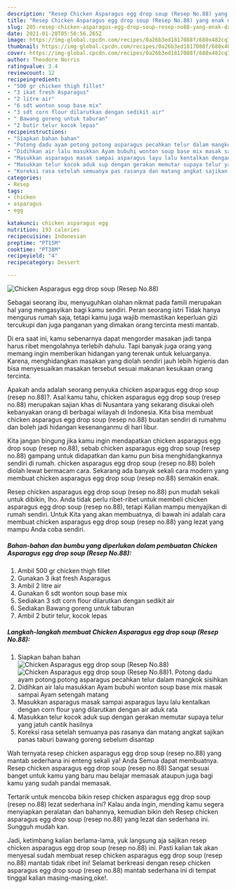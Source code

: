 ```yaml
---
description: "Resep Chicken Asparagus egg drop soup (Resep No.88) yang enak dan Mudah Dibuat"
title: "Resep Chicken Asparagus egg drop soup (Resep No.88) yang enak dan Mudah Dibuat"
slug: 205-resep-chicken-asparagus-egg-drop-soup-resep-no88-yang-enak-dan-mudah-dibuat
date: 2021-01-28T05:56:56.265Z
image: https://img-global.cpcdn.com/recipes/0a26b3ed1817088f/680x482cq70/chicken-asparagus-egg-drop-soup-resep-no88-foto-resep-utama.jpg
thumbnail: https://img-global.cpcdn.com/recipes/0a26b3ed1817088f/680x482cq70/chicken-asparagus-egg-drop-soup-resep-no88-foto-resep-utama.jpg
cover: https://img-global.cpcdn.com/recipes/0a26b3ed1817088f/680x482cq70/chicken-asparagus-egg-drop-soup-resep-no88-foto-resep-utama.jpg
author: Theodore Norris
ratingvalue: 3.4
reviewcount: 12
recipeingredient:
- "500 gr chicken thigh fillet"
- "3 ikat fresh Asparagus"
- "2 litre air"
- "6 sdt wonton soup base mix"
- "3 sdt corn flour dilarutkan dengan sedikit air"
- " Bawang goreng untuk taburan"
- "2 butir telur kocok lepas"
recipeinstructions:
- "Siapkan bahan bahan"
- "Potong dadu ayam potong potong asparagus pecahkan telur dalam mangkok sisihkan"
- "Didihkan air lalu masukkan Ayam bubuhi wonton soup base mix masak sampai Ayam setengah matang"
- "Masukkan asparagus masak sampai asparagus layu lalu kentalkan dengan corn flour yang dilarutkan dengan air aduk rata"
- "Masukkan telur kocok aduk sup dengan gerakan memutar supaya telur yang jatuh cantik hasilnya"
- "Koreksi rasa setelah semuanya pas rasanya dan matang angkat sajikan panas taburi bawang goreng sebelum disantap"
categories:
- Resep
tags:
- chicken
- asparagus
- egg

katakunci: chicken asparagus egg 
nutrition: 193 calories
recipecuisine: Indonesian
preptime: "PT15M"
cooktime: "PT38M"
recipeyield: "4"
recipecategory: Dessert

---
```



![Chicken Asparagus egg drop soup (Resep No.88)](https://img-global.cpcdn.com/recipes/0a26b3ed1817088f/680x482cq70/chicken-asparagus-egg-drop-soup-resep-no88-foto-resep-utama.jpg)

Sebagai seorang ibu, menyuguhkan olahan nikmat pada famili merupakan hal yang mengasyikan bagi kamu sendiri. Peran seorang istri Tidak hanya mengurus rumah saja, tetapi kamu juga wajib memastikan keperluan gizi tercukupi dan juga panganan yang dimakan orang tercinta mesti mantab.

Di era  saat ini, kamu sebenarnya dapat mengorder masakan jadi tanpa harus ribet mengolahnya terlebih dahulu. Tapi banyak juga orang yang memang ingin memberikan hidangan yang terenak untuk keluarganya. Karena, menghidangkan masakan yang diolah sendiri jauh lebih higienis dan bisa menyesuaikan masakan tersebut sesuai makanan kesukaan orang tercinta. 



Apakah anda adalah seorang penyuka chicken asparagus egg drop soup (resep no.88)?. Asal kamu tahu, chicken asparagus egg drop soup (resep no.88) merupakan sajian khas di Nusantara yang sekarang disukai oleh kebanyakan orang di berbagai wilayah di Indonesia. Kita bisa membuat chicken asparagus egg drop soup (resep no.88) buatan sendiri di rumahmu dan boleh jadi hidangan kesenanganmu di hari libur.

Kita jangan bingung jika kamu ingin mendapatkan chicken asparagus egg drop soup (resep no.88), sebab chicken asparagus egg drop soup (resep no.88) gampang untuk didapatkan dan kamu pun bisa menghidangkannya sendiri di rumah. chicken asparagus egg drop soup (resep no.88) boleh diolah lewat bermacam cara. Sekarang ada banyak sekali cara modern yang membuat chicken asparagus egg drop soup (resep no.88) semakin enak.

Resep chicken asparagus egg drop soup (resep no.88) pun mudah sekali untuk dibikin, lho. Anda tidak perlu ribet-ribet untuk membeli chicken asparagus egg drop soup (resep no.88), tetapi Kalian mampu menyajikan di rumah sendiri. Untuk Kita yang akan membuatnya, di bawah ini adalah cara membuat chicken asparagus egg drop soup (resep no.88) yang lezat yang mampu Anda coba sendiri.

<!--inarticleads1-->

##### Bahan-bahan dan bumbu yang diperlukan dalam pembuatan Chicken Asparagus egg drop soup (Resep No.88):

1. Ambil 500 gr chicken thigh fillet
1. Gunakan 3 ikat fresh Asparagus
1. Ambil 2 litre air
1. Gunakan 6 sdt wonton soup base mix
1. Sediakan 3 sdt corn flour dilarutkan dengan sedikit air
1. Sediakan  Bawang goreng untuk taburan
1. Ambil 2 butir telur, kocok lepas




<!--inarticleads2-->

##### Langkah-langkah membuat Chicken Asparagus egg drop soup (Resep No.88):

1. Siapkan bahan bahan
<img src="https://img-global.cpcdn.com/steps/0825026c0ccf2ea3/160x128cq70/chicken-asparagus-egg-drop-soup-resep-no88-langkah-memasak-1-foto.jpg" alt="Chicken Asparagus egg drop soup (Resep No.88)"><img src="https://img-global.cpcdn.com/steps/38d783deed17ae38/160x128cq70/chicken-asparagus-egg-drop-soup-resep-no88-langkah-memasak-1-foto.jpg" alt="Chicken Asparagus egg drop soup (Resep No.88)">1. Potong dadu ayam potong potong asparagus pecahkan telur dalam mangkok sisihkan
1. Didihkan air lalu masukkan Ayam bubuhi wonton soup base mix masak sampai Ayam setengah matang
1. Masukkan asparagus masak sampai asparagus layu lalu kentalkan dengan corn flour yang dilarutkan dengan air aduk rata
1. Masukkan telur kocok aduk sup dengan gerakan memutar supaya telur yang jatuh cantik hasilnya
1. Koreksi rasa setelah semuanya pas rasanya dan matang angkat sajikan panas taburi bawang goreng sebelum disantap




Wah ternyata resep chicken asparagus egg drop soup (resep no.88) yang mantab sederhana ini enteng sekali ya! Anda Semua dapat membuatnya. Resep chicken asparagus egg drop soup (resep no.88) Sangat sesuai banget untuk kamu yang baru mau belajar memasak ataupun juga bagi kamu yang sudah pandai memasak.

Tertarik untuk mencoba bikin resep chicken asparagus egg drop soup (resep no.88) lezat sederhana ini? Kalau anda ingin, mending kamu segera menyiapkan peralatan dan bahannya, kemudian bikin deh Resep chicken asparagus egg drop soup (resep no.88) yang lezat dan sederhana ini. Sungguh mudah kan. 

Jadi, ketimbang kalian berlama-lama, yuk langsung aja sajikan resep chicken asparagus egg drop soup (resep no.88) ini. Pasti kalian tak akan menyesal sudah membuat resep chicken asparagus egg drop soup (resep no.88) mantab tidak ribet ini! Selamat berkreasi dengan resep chicken asparagus egg drop soup (resep no.88) mantab sederhana ini di tempat tinggal kalian masing-masing,oke!.

